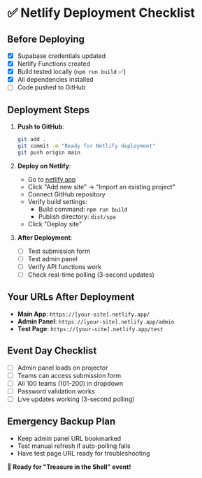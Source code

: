 # ✅ Netlify Deployment Checklist

## **Before Deploying**

- [x] Supabase credentials updated
- [x] Netlify Functions created
- [x] Build tested locally (`npm run build` ✅)
- [x] All dependencies installed
- [ ] Code pushed to GitHub

## **Deployment Steps**

1. **Push to GitHub**:

   ```bash
   git add .
   git commit -m "Ready for Netlify deployment"
   git push origin main
   ```

2. **Deploy on Netlify**:

   - Go to [netlify.app](https://app.netlify.com)
   - Click "Add new site" → "Import an existing project"
   - Connect GitHub repository
   - Verify build settings:
     - Build command: `npm run build`
     - Publish directory: `dist/spa`
   - Click "Deploy site"

3. **After Deployment**:
   - [ ] Test submission form
   - [ ] Test admin panel
   - [ ] Verify API functions work
   - [ ] Check real-time polling (3-second updates)

## **Your URLs After Deployment**

- **Main App**: `https://[your-site].netlify.app/`
- **Admin Panel**: `https://[your-site].netlify.app/admin`
- **Test Page**: `https://[your-site].netlify.app/test`

## **Event Day Checklist**

- [ ] Admin panel loads on projector
- [ ] Teams can access submission form
- [ ] All 100 teams (101-200) in dropdown
- [ ] Password validation works
- [ ] Live updates working (3-second polling)

## **Emergency Backup Plan**

- Keep admin panel URL bookmarked
- Test manual refresh if auto-polling fails
- Have test page URL ready for troubleshooting

**🎯 Ready for "Treasure in the Shell" event!**

